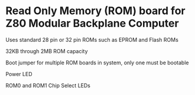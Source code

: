 # Read Only Memory (ROM) board for Z80 Modular Backplane Computer

Uses standard 28 pin or 32 pin ROMs such as EPROM and Flash ROMs

32KB through 2MB ROM capacity

Boot jumper for multiple ROM boards in system, only one must be bootable

Power LED

ROM0 and ROM1 Chip Select LEDs
